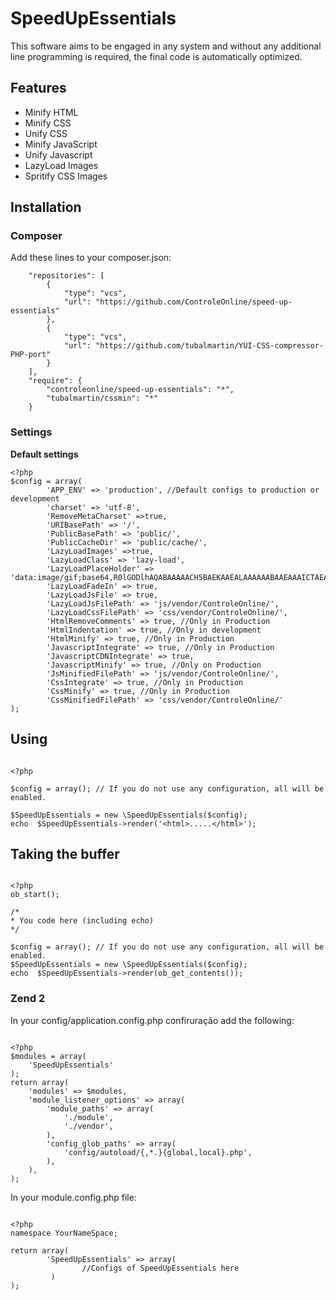 # SpeedUpEssentials #

This software aims to be engaged in any system and without any additional line programming is required, the final code is automatically optimized.

## Features ##
* Minify HTML
* Minify CSS
* Unify CSS
* Minify JavaScript
* Unify Javascript
* LazyLoad Images
* Spritify CSS Images

## Installation ##
### Composer ###
Add these lines to your composer.json:

```
    "repositories": [
        {
            "type": "vcs",
            "url": "https://github.com/ControleOnline/speed-up-essentials"
        },
        {
            "type": "vcs",
            "url": "https://github.com/tubalmartin/YUI-CSS-compressor-PHP-port"
        }
    ],
    "require": {
        "controleonline/speed-up-essentials": "*",
        "tubalmartin/cssmin": "*"
    }

```


### Settings ###

**Default settings**
```
<?php
$config = array(
        'APP_ENV' => 'production', //Default configs to production or development
        'charset' => 'utf-8',
        'RemoveMetaCharset' =>true,
        'URIBasePath' => '/',
        'PublicBasePath' => 'public/',
        'PublicCacheDir' => 'public/cache/',
        'LazyLoadImages' =>true,
        'LazyLoadClass' => 'lazy-load',
        'LazyLoadPlaceHolder' => 'data:image/gif;base64,R0lGODlhAQABAAAAACH5BAEKAAEALAAAAAABAAEAAAICTAEAOw==',
        'LazyLoadFadeIn' => true,
        'LazyLoadJsFile' => true,
        'LazyLoadJsFilePath' => 'js/vendor/ControleOnline/',
        'LazyLoadCssFilePath' => 'css/vendor/ControleOnline/',
        'HtmlRemoveComments' => true, //Only in Production
        'HtmlIndentation' => true, //Only in development
        'HtmlMinify' => true, //Only in Production
        'JavascriptIntegrate' => true, //Only in Production
        'JavascriptCDNIntegrate' => true,
        'JavascriptMinify' => true, //Only on Production
        'JsMinifiedFilePath' => 'js/vendor/ControleOnline/',
        'CssIntegrate' => true, //Only in Production
        'CssMinify' => true, //Only in Production
        'CssMinifiedFilePath' => 'css/vendor/ControleOnline/'
);
```
## Using ##

```

<?php

$config = array(); // If you do not use any configuration, all will be enabled.

$SpeedUpEssentials = new \SpeedUpEssentials($config);
echo  $SpeedUpEssentials->render('<html>.....</html>');
```
## Taking the buffer ##
```

<?php
ob_start();

/*
* You code here (including echo)
*/

$config = array(); // If you do not use any configuration, all will be enabled.
$SpeedUpEssentials = new \SpeedUpEssentials($config);
echo  $SpeedUpEssentials->render(ob_get_contents());
```
### Zend 2 ###
In your config/application.config.php confiruração add the following:

```

<?php
$modules = array(
    'SpeedUpEssentials'
);
return array(
    'modules' => $modules,
    'module_listener_options' => array(
        'module_paths' => array(
            './module',
            './vendor',
        ),
        'config_glob_paths' => array(
            'config/autoload/{,*.}{global,local}.php',
        ),
    ),
);
```
In your module.config.php file:

```

<?php
namespace YourNameSpace;

return array(
        'SpeedUpEssentials' => array(
                //Configs of SpeedUpEssentials here
         )
);
```